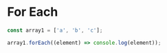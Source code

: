 # For Each
```js
const array1 = ['a', 'b', 'c'];

array1.forEach((element) => console.log(element));
```
